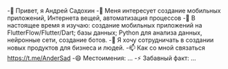 -👋 Привет, я Андрей Садохин
-👀 Меня интересует создание мобильных приложений, Интернета вещей, автоматизация процессов
-🌱 В настоящее время я изучаю: создание мобильных приложений на FlutterFlow/Flutter/Dart; базы данных; Python для анализа данных, нейронные сети, создание ботов.
-💞️ Я хочу сотрудничать в создании новых продуктов для бизнеса и людей.
-📫 Как со мной связаться https://t.me/AnderSad
-😄 Местоимения: ...
-⚡ Забавный факт: ...
